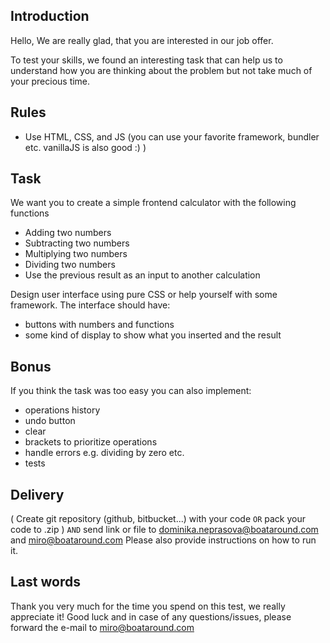 ## Introduction ##

Hello, We are really glad, that you are interested in our job offer.

To test your skills, we found an interesting task that can help us to understand how you are thinking about the problem but not take much of your precious time.

## Rules ##

* Use HTML, CSS, and JS (you can use your favorite framework, bundler etc. vanillaJS is also good :) )

## Task ##

We want you to create a simple frontend calculator with the following functions

* Adding two numbers
* Subtracting two numbers
* Multiplying two numbers
* Dividing two numbers
* Use the previous result as an input to another calculation


Design user interface using pure CSS or help yourself with some framework.
The interface should have:

* buttons with numbers and functions
* some kind of display to show what you inserted and the result

## Bonus ##

If you think the task was too easy you can also implement:

* operations history
* undo button
* clear
* brackets to prioritize operations
* handle errors e.g. dividing by zero etc.
* tests

## Delivery ##

( Create git repository (github, bitbucket...) with your code
`OR`
pack your code to .zip )
`AND`
send link or file to dominika.neprasova@boataround.com and miro@boataround.com
Please also provide instructions on how to run it.

## Last words ##

Thank you very much for the time you spend on this test, we really appreciate it! Good luck and in case of any questions/issues, please forward the e-mail to miro@boataround.com
